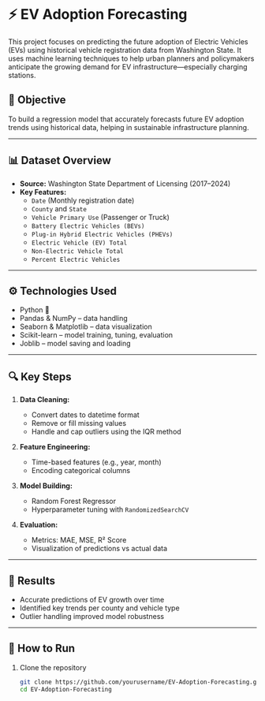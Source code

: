 # ⚡ EV Adoption Forecasting

This project focuses on predicting the future adoption of Electric Vehicles (EVs) using historical vehicle registration data from Washington State. It uses machine learning techniques to help urban planners and policymakers anticipate the growing demand for EV infrastructure—especially charging stations.


## 📌 Objective

To build a regression model that accurately forecasts future EV adoption trends using historical data, helping in sustainable infrastructure planning.

---

## 📊 Dataset Overview

- **Source:** Washington State Department of Licensing (2017–2024)
- **Key Features:**
  - `Date` (Monthly registration date)
  - `County` and `State`
  - `Vehicle Primary Use` (Passenger or Truck)
  - `Battery Electric Vehicles (BEVs)`
  - `Plug-in Hybrid Electric Vehicles (PHEVs)`
  - `Electric Vehicle (EV) Total`
  - `Non-Electric Vehicle Total`
  - `Percent Electric Vehicles`

---

## ⚙️ Technologies Used

- Python 🐍
- Pandas & NumPy – data handling
- Seaborn & Matplotlib – data visualization
- Scikit-learn – model training, tuning, evaluation
- Joblib – model saving and loading

---

## 🔍 Key Steps

1. **Data Cleaning:**
   - Convert dates to datetime format
   - Remove or fill missing values
   - Handle and cap outliers using the IQR method

2. **Feature Engineering:**
   - Time-based features (e.g., year, month)
   - Encoding categorical columns

3. **Model Building:**
   - Random Forest Regressor
   - Hyperparameter tuning with `RandomizedSearchCV`

4. **Evaluation:**
   - Metrics: MAE, MSE, R² Score
   - Visualization of predictions vs actual data

---

## 🧠 Results

- Accurate predictions of EV growth over time
- Identified key trends per county and vehicle type
- Outlier handling improved model robustness

---

## 💾 How to Run

1. Clone the repository  
   ```bash
   git clone https://github.com/yourusername/EV-Adoption-Forecasting.git
   cd EV-Adoption-Forecasting
